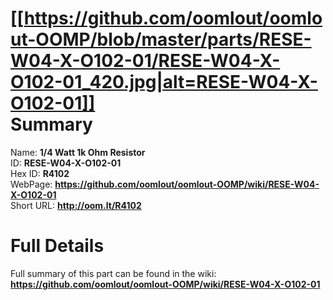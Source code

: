
[[https://github.com/oomlout/oomlout-OOMP/blob/master/parts/RESE-W04-X-O102-01/RESE-W04-X-O102-01_420.jpg|alt=RESE-W04-X-O102-01]]     
Summary
=================
  
Name: __1/4 Watt 1k Ohm Resistor__    
ID: __RESE-W04-X-O102-01__   
Hex ID: __R4102__   
WebPage: __https://github.com/oomlout/oomlout-OOMP/wiki/RESE-W04-X-O102-01__   
Short URL: __http://oom.lt/R4102__   

Full Details
==========================
Full summary of this part can be found in the wiki:   
__https://github.com/oomlout/oomlout-OOMP/wiki/RESE-W04-X-O102-01__    

